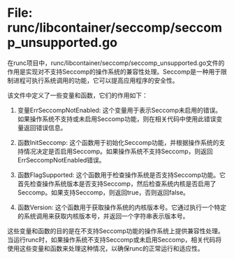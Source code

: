# File: runc/libcontainer/seccomp/seccomp_unsupported.go

在runc项目中，runc/libcontainer/seccomp/seccomp_unsupported.go文件的作用是实现对不支持Seccomp的操作系统的兼容性处理。Seccomp是一种用于限制进程可执行系统调用的功能，它可以提高应用程序的安全性。

该文件中定义了一些变量和函数，它们的作用如下：

1. 变量ErrSeccompNotEnabled: 这个变量用于表示Seccomp未启用的错误。如果操作系统不支持或未启用Seccomp功能，则在相关代码中使用此错误变量返回错误信息。

2. 函数InitSeccomp: 这个函数用于初始化Seccomp功能，并根据操作系统的支持情况决定是否启用Seccomp。如果操作系统不支持Seccomp，则返回ErrSeccompNotEnabled错误。

3. 函数FlagSupported: 这个函数用于检查操作系统是否支持Seccomp功能。它首先检查操作系统版本是否支持Seccomp，然后检查系统内核是否启用了Seccomp。如果支持Seccomp，则返回true，否则返回false。

4. 函数Version: 这个函数用于获取操作系统的内核版本号。它通过执行一个特定的系统调用来获取内核版本号，并返回一个字符串表示版本号。

这些变量和函数的目的是在不支持Seccomp功能的操作系统上提供兼容性处理。当运行runc时，如果操作系统不支持Seccomp或未启用Seccomp，相关代码将使用这些变量和函数来处理这种情况，以确保runc的正常运行和适应性。

